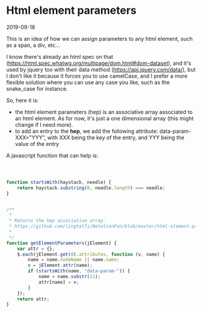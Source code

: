 Html element parameters
==================
2019-09-18



This is an idea of how we can assign parameters to any html element, such as a span, a div, etc...


I know there's already an html spec on that (https://html.spec.whatwg.org/multipage/dom.html#dom-dataset), and it's used by jquery too with their data method (https://api.jquery.com/data/),
but I don't like it because it forces you to use camelCase, and I prefer a more flexible solution where you can use any case you like, such as the snake_case for instance.


So, here it is:

- the html element parameters (hep) is an associative array associated to an html element. As for now, it's just a one dimensional array (this might change if I need more).
- to add an entry to the **hep**, we add the following attribute: data-param-XXX="YYY", with XXX being the key of the entry, and YYY being the value of the entry




A javascript function that can help is:


```js



function startsWith(haystack, needle) {
    return haystack.substring(0, needle.length) === needle;
}


/**
 *
 * Returns the hep associative array.
 * https://github.com/lingtalfi/NotationFan/blob/master/html-element-parameters.md
 *
 */
function getElementParameters(jElement) {
    var attr = {};
    $.each(jElement.get(0).attributes, function (v, name) {
        name = name.nodeName || name.name;
        v = jElement.attr(name);
        if (startsWith(name, "data-param-")) {
            name = name.substr(11);
            attr[name] = v;
        }
    });
    return attr;
}

```
